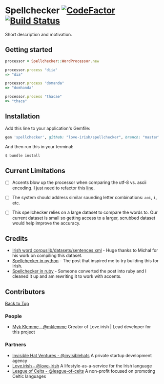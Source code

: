 # Spellchecker [![CodeFactor](https://www.codefactor.io/repository/github/love-irish/spellchecker/badge/master)](https://www.codefactor.io/repository/github/love-irish/spellchecker/overview/master) [![Build Status](https://travis-ci.com/love-irish/spellchecker.svg?branch=master)](https://travis-ci.com/love-irish/spellchecker)
Short description and motivation.

## Getting started

```ruby
processor = Spellchecker::WordProcessor.new

processor.process "diia"
=> "dia"

processor.process "domanda"
=> "domhanda"

processor.process "thacae"
=> "thaca"
```

## Installation

Add this line to your application's Gemfile:

```ruby
gem 'spellchecker', github: "love-irish/spellchecker", branch: "master"
```

And then run this in your terminal:
```bash
$ bundle install
```

## Current Limitations

- [ ] Accents blow up the processor when comparing the utf-8 vs. ascii encoding. I just need to refactor this [line](https://github.com/love-irish/spellchecker/blob/master/lib/spellchecker/word_processor.rb#L39).
- [ ] The system should address similar sounding letter combinations: `aoi`, `i`, etc.
- [ ] This spellchecker relies on a large dataset to compare the words to. Our current dataset is small so getting access to a larger, scrubbed dataset would help improve the accuracy.


## Credits

- [Irish word corpus](http://www.lexiconista.com/datasets/sentencebank-ga/)[lib/datasets/sentences.xml](/lib/datasets/sentences.xml) - Huge thanks to Michal for his work on compiling this dataset.
- [Spellchecker in python](http://norvig.com/spell-correct.html) - The post that inspired me to try building this for Irish. 
- [Spellchecker in ruby](https://blog.lojic.com/2008/09/04/how-to-write-a-spelling-corrector-in-ruby/) - Someone converted the post into ruby and I cleaned it up and am rewriting it to work with accents.

## Contributors
[Back to Top](#getting-started)
### People
- [Myk Klemme - @mklemme](https://github.com/mklemme) Creator of Love.irish | Lead developer for this project
### Partners
- [Invisible Hat Ventures - @invisiblehats](https://github.com/invisiblehats) A private startup development agency
- [Love.irish - @love-irish](https://github.com/love-irish) A lifestyle-as-a-service for the Irish language
- [League of Celts - @league-of-celts](https://github.com/league-of-celts) A non-profit focused on promoting Celtic languages

